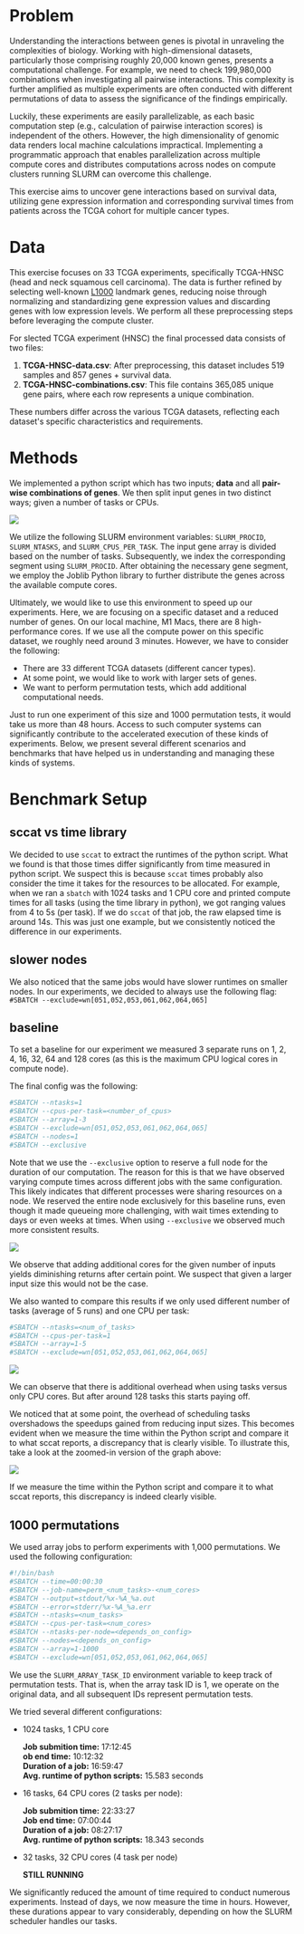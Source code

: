 # Problem

Understanding the interactions between genes is pivotal in unraveling the complexities of biology. Working with high-dimensional datasets, particularly those comprising roughly 20,000 known genes, presents a computational challenge. For example, we need to check 199,980,000 combinations when investigating all pairwise interactions. This complexity is further amplified as multiple experiments are often conducted with different permutations of data to assess the significance of the findings empirically.

Luckily, these experiments are easily parallelizable, as each basic computation step (e.g., calculation of pairwise interaction scores) is independent of the others. However, the high dimensionality of genomic data renders local machine calculations impractical. Implementing a programmatic approach that enables parallelization across multiple compute cores and distributes computations across nodes on compute clusters running SLURM can overcome this challenge.

This exercise aims to uncover gene interactions based on survival data, utilizing gene expression information and corresponding survival times from patients across the TCGA cohort for multiple cancer types.

# Data

This exercise focuses on 33 TCGA experiments, specifically TCGA-HNSC (head and neck squamous cell carcinoma). The data is further refined by selecting well-known [L1000](https://www.ncbi.nlm.nih.gov/pmc/articles/PMC5990023/) landmark genes, reducing noise through normalizing and standardizing gene expression values and discarding genes with low expression levels. We perform all these preprocessing steps before leveraging the compute cluster.

For slected TCGA experiment (HNSC) the final processed data consists of two files:

1. **TCGA-HNSC-data.csv**: After preprocessing, this dataset includes 519 samples and 857 genes + survival data.
2. **TCGA-HNSC-combinations.csv**: This file contains 365,085 unique gene pairs, where each row represents a unique combination.

These numbers differ across the various TCGA datasets, reflecting each dataset's specific characteristics and requirements.

# Methods

We implemented a python script which has two inputs; **data** and all **pair-wise combinations of genes**. We then split input genes in two distinct ways; given a number of tasks or CPUs. 

![](images/image0.png)

We utilize the following SLURM environment variables: `SLURM_PROCID`, `SLURM_NTASKS`, and `SLURM_CPUS_PER_TASK`. The input gene array is divided based on the number of tasks. Subsequently, we index the corresponding segment using `SLURM_PROCID`. After obtaining the necessary gene segment, we employ the Joblib Python library to further distribute the genes across the available compute cores.

Ultimately, we would like to use this environment to speed up our experiments. Here, we are focusing on a specific dataset and a reduced number of genes. On our local machine, M1 Macs, there are 8 high-performance cores. If we use all the compute power on this specific dataset, we roughly need around 3 minutes. However, we have to consider the following:

- There are 33 different TCGA datasets (different cancer types).
- At some point, we would like to work with larger sets of genes.
- We want to perform permutation tests, which add additional computational needs.

Just to run one experiment of this size and 1000 permutation tests, it would take us more than 48 hours. Access to such computer systems can significantly contribute to the accelerated execution of these kinds of experiments. Below, we present several different scenarios and benchmarks that have helped us in understanding and managing these kinds of systems.


# Benchmark Setup

## sccat vs time library
We decided to use `sccat` to extract the runtimes of the python script. What we found is that those times differ significantly from time measured in python script. We suspect this is because `sccat` times probably also consider the time it takes for the resources to be allocated. For example, when we ran a `sbatch` with 1024 tasks and 1 CPU core and printed compute times for all tasks (using the time library in python), we got ranging values from 4 to 5s (per task). If we do `sccat` of that job, the raw elapsed time is around 14s. This was just one example, but we consistently noticed the difference in our experiments.

## slower nodes
We also noticed that the same jobs would have slower runtimes on smaller nodes. In our experiments, we decided to always use the following flag:
```#SBATCH --exclude=wn[051,052,053,061,062,064,065]```

## baseline
To set a baseline for our experiment we measured 3 separate runs on 1, 2, 4, 16, 32, 64 and 128 cores (as this is the maximum CPU logical cores in compute node).

The final config was the following:

``` bash
#SBATCH --ntasks=1
#SBATCH --cpus-per-task=<number_of_cpus>
#SBATCH --array=1-3
#SBATCH --exclude=wn[051,052,053,061,062,064,065]
#SBATCH --nodes=1
#SBATCH --exclusive
```

Note that we use the `--exclusive` option to reserve a full node for the duration of our computation. The reason for this is that we have observed varying compute times across different jobs with the same configuration. This likely indicates that different processes were sharing resources on a node. We reserved the entire node exclusively for this baseline runs, even though it made queueing more challenging, with wait times extending to days or even weeks at times. When using  `--exclusive` we observed much more consistent results.

![](images/image1.png)

We observe that adding additional cores for the given number of inputs yields diminishing returns after certain point. We suspect that given a larger input size this would not be the case.


We also wanted to compare this results if we only used different number of tasks (average of 5 runs) and one CPU per task:
``` bash
#SBATCH --ntasks=<num_of_tasks>
#SBATCH --cpus-per-task=1
#SBATCH --array=1-5
#SBATCH --exclude=wn[051,052,053,061,062,064,065]
```

![](images/image2.png)

We can observe that there is additional overhead when using tasks versus only CPU cores. But after around 128 tasks this starts paying off.

We noticed that at some point, the overhead of scheduling tasks overshadows the speedups gained from reducing input sizes. This becomes evident when we measure the time within the Python script and compare it to what sccat reports, a discrepancy that is clearly visible. To illustrate this, take a look at the zoomed-in version of the graph above:

![](images/sccat_time.png)

If we measure the time within the Python script and compare it to what sccat reports, this discrepancy is indeed clearly visible.


## 1000 permutations
We used array jobs to perform experiments with 1,000 permutations. We used the following configuration:

``` bash
#!/bin/bash
#SBATCH --time=00:00:30
#SBATCH --job-name=perm_<num_tasks>-<num_cores>
#SBATCH --output=stdout/%x-%A_%a.out
#SBATCH --error=stderr/%x-%A_%a.err
#SBATCH --ntasks=<num_tasks>
#SBATCH --cpus-per-task=<num_cores>
#SBATCH --ntasks-per-node=<depends_on_config>
#SBATCH --nodes=<depends_on_config>
#SBATCH --array=1-1000
#SBATCH --exclude=wn[051,052,053,061,062,064,065]
```

We use the `SLURM_ARRAY_TASK_ID` environment variable to keep track of permutation tests. That is, when the array task ID is 1, we operate on the original data, and all subsequent IDs represent permutation tests.

We tried several different configurations:
- 1024 tasks, 1 CPU core

    **Job submition time:** 17:12:45 <br>
    **ob end time:** 10:12:32 <br>
    **Duration of a job:** 16:59:47 <br>
    **Avg. runtime of python scripts:** 15.583 seconds<br>

- 16 tasks, 64 CPU cores (2 tasks per node):

    **Job submition time:** 22:33:27 <br>
    **Job end time:** 07:00:44 <br>
    **Duration of a job:** 08:27:17 <br>
    **Avg. runtime of python scripts:** 18.343 seconds

- 32 tasks, 32 CPU cores (4 task per node)

    **STILL RUNNING**


We significantly reduced the amount of time required to conduct numerous experiments. Instead of days, we now measure the time in hours. However, these durations appear to vary considerably, depending on how the SLURM scheduler handles our tasks.